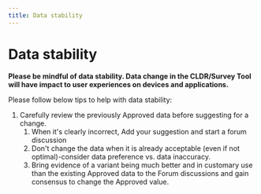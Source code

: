 ```yaml
---
title: Data stability
---
```


# Data stability

**Please be mindful of data stability. Data change in the CLDR/Survey Tool will have impact to user experiences on devices and applications.**

Please follow below tips to help with data stability:

1. Carefully review the previously Approved data before suggesting for a change.
    1. When it's clearly incorrect, Add your suggestion and start a forum discussion
    2. Don't change the data when it is already acceptable (even if not optimal)-consider data preference vs. data inaccuracy.
    3. Bring evidence of a variant being much better and in customary use than the existing Approved data to the Forum discussions and gain consensus to change the Approved value.

